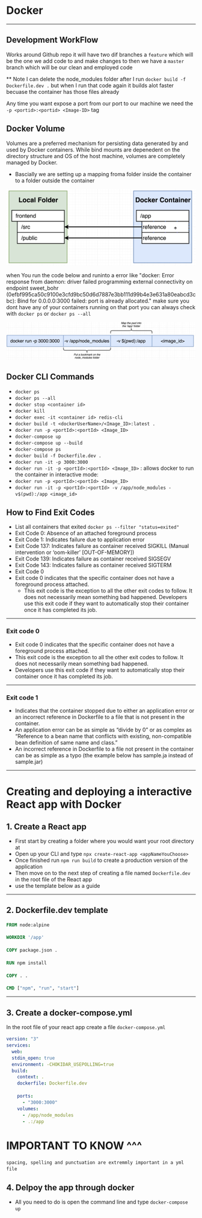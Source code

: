 # Docker

---

## Development WorkFlow

Works around Github repo it will have two dif branches a `feature` which will be the one we add code to and make changes to
then we have a `master` branch which will be our clean and employed code

\*\* Note
I can delete the node_modules folder after I run `docker build -f Dockerfile.dev .` but when I run that code again it builds alot faster becuase the container has those files already

Any time you want expose a port from our port to our machine we need the `-p <portid>:<portid> <Image-ID>` tag

## Docker Volume

Volumes are a preferred mechanism for persisting data generated by and used by Docker containers. While bind mounts are depenedent on the directory structure and OS of the host machine, volumes are completely managed by Docker.

- Bascially we are setting up a mapping froma folder inside the container to a folder outside the container

![docker-volume](./images/Docker-Volume.png)

when You run the code below and runinto a error like "docker: Error response from daemon: driver failed programming external connectivity on endpoint sweet_bohr (0efbf995ca50c9100e3cfd9bc50d6d7887e3bb111d99b4e3e631a80eabcd3cbc): Bind for 0.0.0.0:3000 failed: port is already allocated."
make sure you dont have any of your containers running on that port you can always check with `docker ps` or `docker ps --all`

![docker-volume-command](./images/Docker-V-Command.png)

## Docker CLI Commands

- `docker ps`
- `docker ps --all`
- `docker stop <container id>`
- `docker kill`
- `docker exec -it <container id> redis-cli`
- `docker build -t <dockerUserName>/<Image_ID>:latest .`
- `docker run -p <portId>:<portId> <Image_ID>`
- `docker-compose up`
- `docker-compose up --build`
- `docker-compose ps `
- `docker build -f Dockerfile.dev .`
- `docker run -it -p 3000:3000 `
- `docker run -it -p <portId>:<portId> <Image_ID>` : allows docker to run the container in interactive mode:
- `docker run -p <portId>:<portId> <Image_ID>`
- `docker run -it -p <portId>:<portId> -v /app/node_modules -v$(pwd):/app <image_id>`

## How to Find Exit Codes

- List all containers that exited
  `docker ps --filter "status=exited"`
- Exit Code 0: Absence of an attached foreground process
- Exit Code 1: Indicates failure due to application error
- Exit Code 137: Indicates failure as container received SIGKILL (Manual intervention or ‘oom-killer’ [OUT-OF-MEMORY])
- Exit Code 139: Indicates failure as container received SIGSEGV
- Exit Code 143: Indicates failure as container received SIGTERM
- Exit Code 0
- Exit code 0 indicates that the specific container does not have a foreground process attached.
  - This exit code is the exception to all the other exit codes to follow. It does not necessarily mean something bad happened.
    Developers use this exit code if they want to automatically stop their container once it has completed its job.

---

### Exit code 0

- Exit code 0 indicates that the specific container does not have a foreground process attached.
- This exit code is the exception to all the other exit codes to follow. It does not necessarily mean something bad happened.
- Developers use this exit code if they want to automatically stop their container once it has completed its job.

---

### Exit code 1

- Indicates that the container stopped due to either an application error or an incorrect reference in Dockerfile to a file that is not present in the container.
- An application error can be as simple as “divide by 0” or as complex as “Reference to a bean name that conflicts with existing, non-compatible bean definition of same name and class.”
- An incorrect reference in Dockerfile to a file not present in the container can be as simple as a typo (the example below has sample.ja instead of sample.jar)

---

# Creating and deploying a interactive React app with Docker

## 1. Create a React app

- First start by creating a folder where you would want your root directory at
- Open up your CLI and type `npx create-react-app <appNameYouChoose> `
- Once finished run `npm run build` to create a production version of the application
- Then move on to the next step of creating a file named `Dockerfile.dev` in the root file of the React app
- use the template below as a guide

---

## 2. Dockerfile.dev template

```Dockerfile
FROM node:alpine

WORKDIR '/app'

COPY package.json .

RUN npm install

COPY . .

CMD ["npm", "run", "start"]

```

---

## 3. Create a docker-compose.yml

In the root file of your react app create a file `docker-compose.yml`

```yml
version: "3"
services:
  web:
  stdin_open: true
  environment: -CHOKIDAR_USEPOLLING=true
  build:
    context: .
    dockerfile: Dockerfile.dev

    ports:
      - "3000:3000"
    volumes:
      - /app/node_modules
      - .:/app
```

# IMPORTANT TO KNOW ^^^

`spacing, spelling and punctuation are extremmly important in a yml file`

## 4. Delpoy the app through docker

- All you need to do is open the command line and type `docker-compose up`
